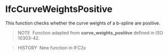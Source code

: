 # IfcCurveWeightsPositive

This function checks whether the curve weights of a b-spline are positive.

> NOTE&nbsp; Function adapted from **curve_weights_positive** defined in ISO 10303-42.

> HISTORY&nbsp; New function in IFC2x
